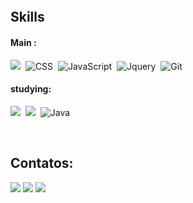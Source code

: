 

<p align="center"></p>&nbsp;

 
 &nbsp;
 &nbsp;

## Skills

#### Main :
<img src="https://img.shields.io/badge/HTML-e06b12?style=for-the-badge&logo=html5&logoColor=white" />&nbsp;
![CSS](https://img.shields.io/badge/CSS3-1572B6?style=for-the-badge&logo=css3&logoColor=white)&nbsp;
![JavaScript](https://img.shields.io/badge/JavaScript-F7DF1E?style=for-the-badge&logo=javascript&logoColor=black)&nbsp;
![Jquery](https://img.shields.io/badge/jQuery-0769AD?style=for-the-badge&logo=jquery&logoColor=white)&nbsp;
![Git](https://img.shields.io/badge/GIT-E44C30?style=for-the-badge&logo=git&logoColor=white)&nbsp;



#### studying:
<img src="https://img.shields.io/badge/C%23-239120?style=for-the-badge&logo=c-sharp&logoColor=white" />&nbsp;
<img src="https://img.shields.io/badge/.NET-5C2D91?style=for-the-badge&logo=.net&logoColor=white" />&nbsp;
![Java](https://img.shields.io/badge/Java-000?style=for-the-badge&logo=java)&nbsp;


&nbsp;

## Contatos:

<div> 
<a href="https://www.instagram.com/diogoo_065?igsh=eXcyeWJtYnVlMmRh"><img src="https://img.shields.io/badge/Instagram-E4405F?style=for-the-badge&logo=instagram&logoColor=white" /></a>
<a href = "mailto:diogocesar.2127@gmail.com"> <img src="https://img.shields.io/badge/-Gmail-%23333?style=for-the-badge&logo=gmail&logoColor=white" target="_blank"></a>
<a href="https://www.linkedin.com/in/diogo-cesar-972999246/" target="_blank"><img src="https://img.shields.io/badge/-LinkedIn-%230077B5?style=for-the-badge&logo=linkedin&logoColor=white"  target="_blank"></a> 
</div>&nbsp;&nbsp;



